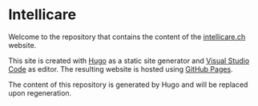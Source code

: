 # Intellicare

Welcome to the repository that contains the content of the [intellicare.ch](https://www.intellicare.ch) website.

This site is created with [Hugo](https://gohugo.io) as a static site generator and [Visual Studio Code](https://code.visualstudio.com) as editor.
The resulting website is hosted using [GitHub Pages](https://pages.github.com/).

The content of this repository is generated by Hugo and will be replaced upon regeneration.
